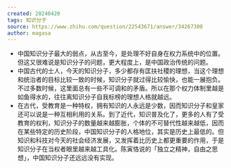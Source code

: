 ```yaml
---
created: 20240420
tags: 知识分子
source: https://www.zhihu.com/question/22543671/answer/34267308
author: magasa
---
```


- 中国知识分子最大的弱点，从古至今，是处理不好自身在权力系统中的位置。但这又很难说是知识分子的问题，更大程度上，是中国政治传统的问题。
- 中国古代的士人，今天的知识分子，多少都存有匡扶社稷的理想，当这个理想和统治者的目标比较一致的时候，知识分子就过得比较愉快，也能一展抱负。不过多数时候，这里面总有一些不可调和的矛盾。所以在那个权力体制里越是如鱼得水的，往往离知识分子自我标榜的理想人格就越远。
- 在古代，受教育是一种特权，拥有知识的人永远是少数，因而知识分子和皇家还可以说是一种互相利用的关系。到了近代，知识普及化了，更多的人有了受教育的权利，知识分子的数量越来越膨胀，个体的不可替代性越来越低，因而在某些特定的历史阶段，中国知识分子的人格地位，其实是历史上最低的。但知识和科技对今天的社会经济发展，又发挥着比历史上都更重要的作用，于是知识分子在当权者眼里越来越工具化。陈寅恪说的「独立之精神，自由之思想」，中国知识分子还远远没有实现。